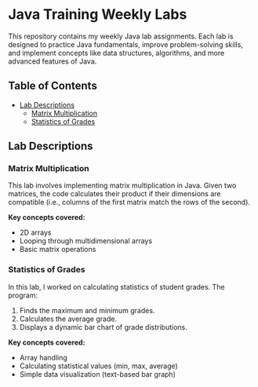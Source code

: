 # Java Training Weekly Labs

This repository contains my weekly Java lab assignments. Each lab is designed to practice Java fundamentals, improve problem-solving skills, and implement concepts like data structures, algorithms, and more advanced features of Java.

## Table of Contents
- [Lab Descriptions](#lab-descriptions)
  - [Matrix Multiplication](#matrix-multiplication)
  - [Statistics of Grades](#statistics-of-grades)


## Lab Descriptions

### Matrix Multiplication
This lab involves implementing matrix multiplication in Java. Given two matrices, the code calculates their product if their dimensions are compatible (i.e., columns of the first matrix match the rows of the second).

**Key concepts covered:**
- 2D arrays
- Looping through multidimensional arrays
- Basic matrix operations

### Statistics of Grades
In this lab, I worked on calculating statistics of student grades. The program:
1. Finds the maximum and minimum grades.
2. Calculates the average grade.
3. Displays a dynamic bar chart of grade distributions.

**Key concepts covered:**
- Array handling
- Calculating statistical values (min, max, average)
- Simple data visualization (text-based bar graph)